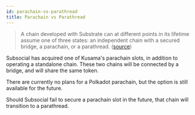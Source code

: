 ```yaml
---
id: parachain-vs-parathread
title: Parachain vs Parathread
---
```


> A chain developed with Substrate can at different points in its lifetime assume one of three
states: an independent chain with a secured bridge, a parachain, or a parathread. ([source](https://wiki.polkadot.network/docs/ru/learn-parathreads))

Subsocial has acquired one of Kusama's parachain slots, in addition to operating a standalone chain.
These two chains will be connected by a bridge, and will share the same token.

There are currently no plans for a Polkadot parachain, but the option is still available for the future.

Should Subsocial fail to secure a parachain slot in the future, that chain will transition to a parathread.
